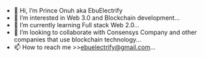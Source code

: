 - 👋 Hi, I’m Prince Onuh aka EbuElectrify
- 👀 I’m interested in Web 3.0 and Blockchain development...
- 🌱 I’m currently learning Full stack Web 2.0...
- 💞️ I’m looking to collaborate with Consensys Company and other companies that use blockchain technology...
- 📫 How to reach me >>ebuelectrify@gmail.com...

<!---
EbuElectrify/EbuElectrify is a ✨ special ✨ repository because its `README.md` (this file) appears on your GitHub profile.
You can click the Preview link to take a look at your changes.
--->
